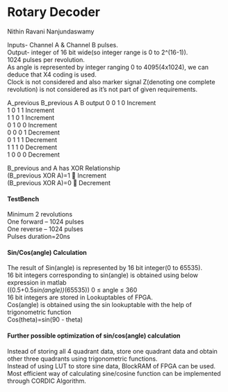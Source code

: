 # Rotary Decoder
Nithin Ravani Nanjundaswamy


Inputs- Channel A & Channel B pulses.  
Output- integer of 16 bit wide(so integer range is 0 to  2^(16-1)).  
1024 pulses per revolution.  
As angle is represented by integer ranging 0 to 4095(4x1024), we can deduce that X4 coding  is used.  
Clock is not considered and also marker signal Z(denoting one complete revolution) is not considered as it’s not part of given requirements.  
  
  
A_previous	B_previous	A	B	output 
	0			0		1	0	Increment  
	1			0		1	1	Increment  
	1			1		0	1	Increment  
	0			1		0	0	Increment  
	0			0		0	1	Decrement  
	0			1		1	1	Decrement  
	1			1		1	0	Decrement  
	1			0		0	0	Decrement  
  
  
B_previous and A has XOR Relationship  
(B_previous XOR A)=1  Increment  
(B_previous XOR A)=0  Decrement  
  
  
####          TestBench  
Minimum 2 revolutions  
One forward – 1024 pulses  
One reverse – 1024 pulses  
Pulses duration=20ns  
  
  
####								Sin/Cos(angle) Calculation

The result of Sin(angle) is represented by 16 bit integer(0 to 65535).  
16 bit integers corresponding to sin(angle) is obtained using below expression in matlab  
					((0.5+0.5*sin(angle))*(65535))               0 ≤ angle ≤ 360  
16 bit integers are stored in Lookuptables of FPGA.  
Cos(angle) is obtained using the sin lookuptable with the help of trigonometric function  
	Cos(theta)=sin(90 - theta)  



####           Further possible optimization of sin/cos(angle) calculation

Instead of storing all 4 quadrant data, store one quadrant data and obtain other three quadrants using trigonometric functions.  
Instead of using LUT to store sine data, BlockRAM of FPGA can be used.  
Most efficient way of calculating sine/cosine function can be implemented through CORDIC Algorithm.  
